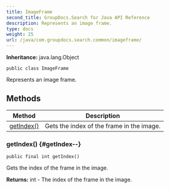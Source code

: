 ```yaml
---
title: ImageFrame
second_title: GroupDocs.Search for Java API Reference
description: Represents an image frame.
type: docs
weight: 25
url: /java/com.groupdocs.search.common/imageframe/
---
```

**Inheritance:**
java.lang.Object
```
public class ImageFrame
```

Represents an image frame.
## Methods

| Method | Description |
| --- | --- |
| [getIndex()](#getIndex--) | Gets the index of the frame in the image. |
### getIndex() {#getIndex--}
```
public final int getIndex()
```


Gets the index of the frame in the image.

**Returns:**
int - The index of the frame in the image.
